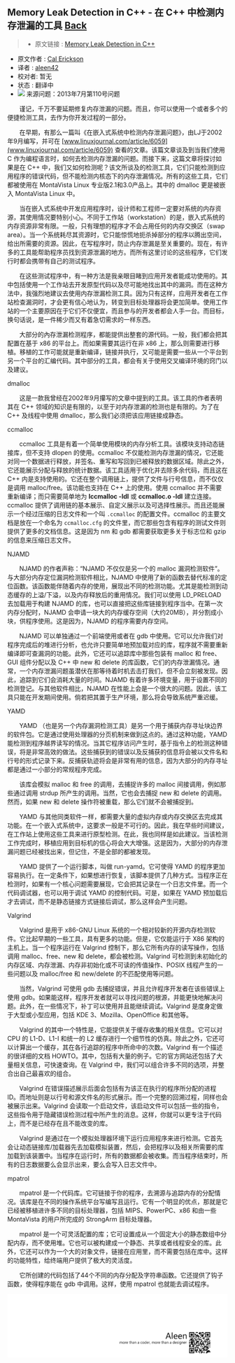 ## Memory Leak Detection in C++ - 在 C++ 中检测内存泄漏的工具 [**Back**](./../translation.md)

> * 原文链接 : [Memory Leak Detection in C++](http://www.linuxjournal.com/article/6556?page=0,0)
* 原文作者 : [Cal Erickson](http://www.linuxjournal.com/user/801087)
* 译者 : [aleen42](https://github.com/aleen42) 
* 校对者: 暂无
* 状态 :  翻译中
* <img src="./cover110.small.jpg"> 来源问题：2013年7月第110号问题



&#160; &#160; &#160; &#160;谨记，千万不要延期修复内存泄漏的问题。而且，你可以使用一个或者多个的便捷检测工具，去作为你开发过程的一部分。

&#160; &#160; &#160; &#160;在早期，有那么一篇叫《在嵌入式系统中检测内存泄漏问题》，由LJ于2002年9月编写，并可在 [www.linuxjournal.com/article/6059](www.linuxjournal.com/article/6059) 查看的文章。该篇文章谈及到当我们使用 C 作为编程语言时，如何去检测内存泄漏的问题。而接下来，这篇文章将探讨如果是在 C++ 中，我们又如何检测呢？该文所谈及的检测工具，它们只能检测到应用程序的错误代码，但不能检测内核态下的内存泄漏情况。所有的这些工具，它们都被使用在 MontaVista Linux 专业版2.1和3.0产品上。其中的 dmalloc 更是被嵌入 MontaVista Linux 中。

&#160; &#160; &#160; &#160;当在嵌入式系统中开发应用程序时，设计师和工程师一定要对系统的内存资源，其使用情况要特别小心。不同于工作站（workstation）的是，嵌入式系统的内存资源非常有限。一般，只有理想的程序才不会占用任何的内存交换区（swap area）。当一个系统耗尽其资源时，它只能惊慌地扼杀掉部分的程序以腾出空间，给出所需要的资源。因此，在写程序时，防止内存泄漏是至关重要的。现在，有许多的工具能帮助程序员找到资源泄漏的地方。而所有这里讨论的这些程序，它们发行时都会携带有自己的测试程序。

&#160; &#160; &#160; &#160;在这些测试程序中，有一种方法是我亲眼目睹到应用开发者能成功使用的。其中包括使用一个工作站去开发原型代码以及尽可能地找出其中的漏洞。而在这种方法中，我强烈地建议去使用内存泄漏检测工具。因为只有这样，应用开发者在工作站检查漏洞时，才会更有信心地认为，转变到目标处理器将会更加简单。使用工作站的一个主要原因在于它们不仅便宜，而且参与的开发者都会人手一台。而目标，换句话说，是一件稀少而又有着急切需求的一样东西。

&#160; &#160; &#160; &#160;大部分的內存泄漏检测程序，都能提供出整套的源代码。一般，我们都会把其配置在基于 x86 的平台上。而如果需要其运行在非 x86 上，那么则需要进行移植。移植的工作可能就是重新编译，链接并执行，又可能是需要一些从一个平台到另一个平台的汇编代码。其中部分的工具，都会有关于使用交叉编译环境的窍门以及建议。

dmalloc

&#160; &#160; &#160; &#160;这是一款我曾经在2002年9月攥写的文章中提到的工具。该工具的作者表明其在 C++ 领域的知识是有限的，以至于对内存泄漏的检测也是有限的。为了在 C++ 及线程中使用 dmalloc，那么我们必须把该应用链接成静态。

ccmalloc

&#160; &#160; &#160; &#160;ccmalloc 工具是有着一个简单使用模块的内存分析工具。该模块支持动态链接库，但不支持 dlopen 的使用。ccmalloc 不仅能检测内存泄漏的情况，它还能对同一个数据进行释放，并签名、重写和写回到已被释放的数据区域。除此之外，它还能展示分配与释放的统计数据。该工具适用于优化并去除多余代码，而且这在 C++ 内是支持使用的。它还在整个调用链上，提供了文件与行号信息，而不仅仅是调用 malloc/free。该功能也支持在 C++ 上的使用。使用 ccmalloc 并不需要重新编译；而只需要简单地为 **lccmalloc -ldl** 或 **ccmalloc.o -ldl** 建立连接。ccmalloc 提供了调用链的基本展示、自定义展示以及可选择性展示。而且还能展示一个经过压缩的日志文件和一个叫 `.ccmalloc` 的配置文件。ccmalloc 的主要文档是放在一个命名为 `ccmalloc.cfg` 的文件里，而它那些包含有程序的测试文件则提供了更多的文档信息。这是因为 nm 和 gdb 都需要获取更多关于标志位和 gzip 的信息来压缩日志文件。

NJAMD

&#160; &#160; &#160; &#160;NJAMD 的作者声称：“NJAMD 不仅仅是另一个的 malloc 漏洞检测软件”。与大部分内存定位漏洞检测软件相比，NJAMD 中使用了新的函数去替代标准的定位函数。该函数能伴随着内存的使用，展现出不同的检测功能。尤其是能检测到动态缓存的上溢/下溢，以及内存释放后的重用情况。我们可以使用 LD_PRELOAD 去加载用于构建 NJAMD 的库，也可以直接把这些库链接到程序当中。在第一次内存分配时，NJAMD 会申请一块大的内存缓存空间（大约20MB），并分割成小块，供程序使用。这是因为，NJAMD 的程序需要内存空间。

&#160; &#160; &#160; &#160;NJAMD 可以单独通过一个前端使用或者在 gdb 中使用。它可以允许我们对程序完成后的堆进行分析，也允许只要简单地预加载对应的库，程序就不需要重新编译即可查漏洞的功能。此外，它还可以追踪库中那些包装有 malloc 和 free、GUI 组件分配以及 C++ 中 new 和 delete 的库函数，它们的内存泄漏情况。通常，一个内存泄漏问题虽潜伏在那等待着时机去击打我们，但不会立刻被发现。因此，追踪到它们会消耗大量的时间。NJAMD 有着许多环境变量，用于设置不同的检测登记。与其他软件相比，NJAMD 在性能上会是一个很大的问题。因此，该工具只能在开发期间使用。倘若把其置于生产环境，那么将会导致系统严重迟缓。

YAMD

&#160; &#160; &#160; &#160;YAMD （也是另一个内存漏洞检测工具）是另一个用于捕获内存寻址块边界的软件包。它是通过使用处理器的分页机制来做到这点的。通过这种功能，YAMD 能检测到程序越界读写的情况。当其它程序访问产生时，基于指令上的检测这种错误，将是非常高效的做法。这些捕获到的错误以及反捕获的信息将会被以文件名和行号的形式记录下来。反捕获轨迹将会是非常有用的信息，因为大部分的内存寻址都是通过一小部分的常规程序完成。

&#160; &#160; &#160; &#160;该库会模拟 malloc 和 free 的调用，去捕捉许多的 malloc 间接调用，例如那些通过调用 strdup 所产生的调用。当然，它也会去捕捉 new 和 delete 的调用。然而，如果 new 和 delete 操作符被重载，那么它们就不会被捕捉到。

&#160; &#160; &#160; &#160;YAMD 与其他同类软件一样，都需要大量的虚拟内存或内存交换区去完成其功能。在一个嵌入式系统中，这要求一般是不可行的。因此，我在早些时间建议，在工作站上使用这些工具来进行原型检测。在此，我也同样是如此建议。当该检测工作完成时，移植应用到目标机的信心将会大大增强。这是因为，大部分的内存泄漏问题已经被找出来，但记住，不是全部的都被发现。

&#160; &#160; &#160; &#160;YAMD 提供了一个运行脚本，叫做 run-yamd。它可使得 YAMD 的程序更加容易执行。在一定条件下，如果想进行恢复，该脚本提供了几种方式。当程序正在检测时，如果有一个核心问题需要展现，它会把其记录在一个日志文件里。而一个代码调试器，也可以用于调试 YAMD 的控制代码。可是，如果在 YAMD 预加载后才去调试，而不是静态链接方式链接后调试，那么这样会产生问题。

Valgrind

&#160; &#160; &#160; &#160;Valgrind 是用于 x86-GNU Linux 系统的一个相对较新的开源内存检测软件。它比起早期的一些工具，具有更多的功能。但是，它仅能运行于 X86 架构的主机上。当一个程序运行在 Valgrind 控制下，那么它所有内存的读写操作，包括调用 malloc、free、new 和 delete，都会被检测。Valgrind 可检测到未初始化的内存区域、内存泄漏、内存非初始化或不可读的传值操作、POSIX 线程产生的一些问题以及 malloc/free 和 new/delete 的不匹配使用等问题。

&#160; &#160; &#160; &#160;当然，Valgrind 可使用 gdb 去捕捉错误，并且允许程序开发者在该些错误上使用 gdb。如果能这样，程序开发者就可以寻找问题的根源，并能更快地解决问题。此外，在一些情况下，补丁可以使用并且能继续调试。Valgrind 是度身定做于大型或小型应用，包括 KDE 3、Mozilla、OpenOffice 和其他等。

&#160; &#160; &#160; &#160;Valgrind 的其中一个特性是，它能提供关于缓存收集的相关信息。它可以对 CPU 的 L1-D、L1-I 和统一的 L2 缓存进行一个细节性的仿真。除此之外，它还可以计算出一个缓存，其在各行追踪的程序中所命中的次数。Valgrind 有一个描述的很详细的文档 HOWTO。其中，包括有大量的例子。它的官方网站还包括了大量相关信息，可快速查询。在 Valgrind 中，我们可以组合许多不同的选项，并整合出自己最喜欢的组合。

&#160; &#160; &#160; &#160;Valgrind 在错误描述展示后面会包括有为该正在执行的程序所分配的进程 ID。而地址则是以行号和源文件名的形式展示。而一个完整的回溯过程，同样也会被展示出来。Valgrind 会读取一个启动文件，该启动文件可以包括一些的指令，这些指令用于隐藏错误检测过程中所产生的消息。这样，你就可以更专注于代码上，而不是已经存在且不能改变的库。

&#160; &#160; &#160; &#160;Valgrind 是通过在一个模拟处理器环境下运行应用程序来进行检测。它首先会让动态链接库/加载器先去加载模拟装置，然后，会把程序以及相关所需要的库加载到该装置中。当程序在运行时，所有的数据都会被收集。而当程序结束时，所有的日志数据要么会显示出来，要么会写入日志文件中。

mpatrol

&#160; &#160; &#160; &#160;mpatrol 是一个代码库。它可链接于你的程序，去溯源与追踪内存的分配情况。该库是在不同的操作系统平台写编写且运行。它有一个明显的优点，那就是它已经被移植进许多不同的目标处理器，包括 MIPS、PowerPC、x86 和由一些 MontaVista 的用户所完成的 StrongArm 目标处理器。

&#160; &#160; &#160; &#160;mpatrol 是一个可灵活配置的库；它可设置成从一个固定大小的静态数组中分配内存，而不使用堆。它也可以被构建成一个静态、共享或者线程安全的库。此外，它还可以作为一个大的对象文件，链接在应用里，而不需要包括在库中。这样的功能特性，给终端用户提供了极大的灵活度。

&#160; &#160; &#160; &#160;它所创建的代码包括了44个不同的内存分配及字符串函数。它还提供了钩子函数，使得程序能在 gdb 中调用。这样，使用 mpatrol 也就能去调试程序。

<a href="http://aleen42.github.io/" target="_blank" ><img src="./../../pic/tail.gif"></a>
